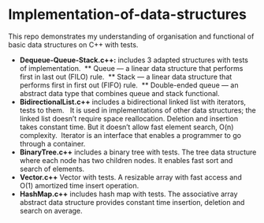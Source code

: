# Implementation-of-data-structures 
This repo demonstrates my understanding of organisation and functional of basic data structures on C++ with tests.  
* __Dequeue-Queue-Stack.c++:__ includes 3 adapted structures with tests of implementation. 
** Queue — a linear data structure that performs first in last out (FILO) rule. 
** Stack — a linear data structure that performs first in first out (FIFO) rule. 
** Double-ended queue — an abstract data type that combines queue and stack functional. 
* __BidirectionalList.c++__ includes a bidirectional linked list with iterators, tests to them.  
It is used in implementations of other data structures; the linked list doesn’t require space reallocation. Deletion and insertion takes constant time. But it doesn’t allow fast element search, O(n) complexity. 
Iterator is an interface that enables a programmer to go through a container. 
* __BinaryTree.c++__ includes a binary tree with tests. The tree data structure where each node has two children nodes. It enables fast sort and search of elements. 
* __Vector.c++__ Vector with tests. A resizable array with fast access and O(1) amortized time insert operation.  
* __HashMap.c++__ includes hash map with tests. The associative array abstract data structure provides constant time insertion, deletion and search on average.
